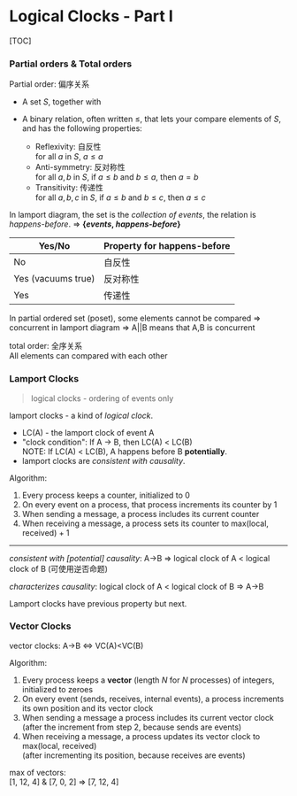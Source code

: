 # Logical Clocks - Part I

[TOC]

### Partial orders & Total orders

Partial order: 偏序关系

* A set $S$, together with

* A binary relation, often written ≤, that lets your compare elements of $S$, and has the following properties:

  * Reflexivity: 自反性<br/>for all $a$ in $S$, $a \le a$
  * Anti-symmetry: 反对称性<br/>for all $a, b$ in $S$, if $a \le b$ and $b \le a$, then $a = b$
  * Transitivity: 传递性<br/>for all $a,b,c$ in $S$, if $a \le b$ and $b \le c$, then $a \le c$

In lamport diagram, the set is the *collection of events*, the relation is *happens-before*. => **{*events*, *happens-before*}**

| Yes/No             | Property for happens-before |
| ------------------ | --------------------------- |
| No                 | 自反性                      |
| Yes (vacuums true) | 反对称性                    |
| Yes                | 传递性                      |

In partial ordered set (poset), some elements cannot be compared => concurrent in lamport diagram => A||B means that A,B is concurrent

total order: 全序关系<br/>All elements can compared with each other

### Lamport Clocks

> logical clocks - ordering of events only

lamport clocks - a kind of *logical clock*.

* LC(A) - the lamport clock of event A
* "clock condition": If A -> B, then LC(A) < LC(B)<br/>NOTE: If LC(A) < LC(B), A happens before B **potentially**.
* lamport clocks are *consistent with causality*.

Algorithm:

1. Every process keeps a counter, initialized to 0
2. On every event on a process, that process increments its counter by 1
3. When sending a message, a process includes its current counter
4. When receiving a message, a process sets its counter to max(local, received) + 1

---

*consistent with [potential] causality*: A->B => logical clock of A < logical clock of B (可使用逆否命题)

*characterizes causality*: logical clock of A < logical clock of B => A->B

Lamport clocks have previous property but next.

### Vector Clocks

vector clocks: A->B <=> VC(A)<VC(B)

Algorithm:

1. Every process keeps a **vector** (length $N$ for $N$ processes) of integers, initialized to zeroes
2. On every event (sends, receives, internal events), a process increments its own position and its vector clock
3. When sending a message a process includes its current vector clock<br/>(after the increment from step 2, because sends are events)
4. When receiving a message, a process updates its vector clock to max(local, received)<br/>(after incrementing its position, because receives are events)

max of vectors:<br/>[1, 12, 4] & [7, 0, 2] => [7, 12, 4]

